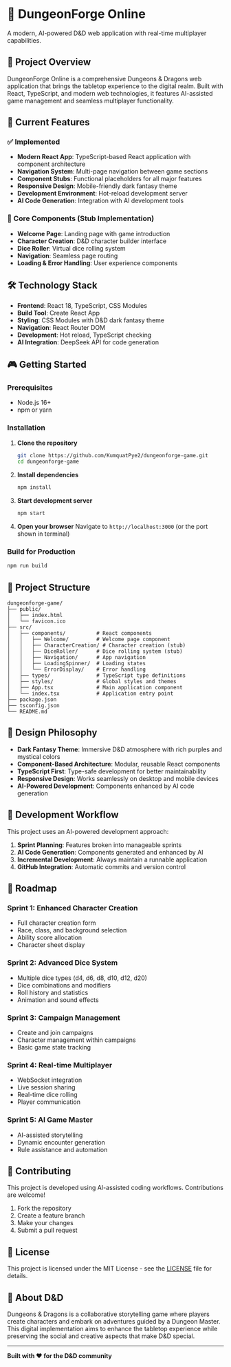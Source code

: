 # 🐉 DungeonForge Online

A modern, AI-powered D&D web application with real-time multiplayer capabilities.

## 🎯 Project Overview

DungeonForge Online is a comprehensive Dungeons & Dragons web application that brings the tabletop experience to the digital realm. Built with React, TypeScript, and modern web technologies, it features AI-assisted game management and seamless multiplayer functionality.

## 🚀 Current Features

### ✅ Implemented
- **Modern React App**: TypeScript-based React application with component architecture
- **Navigation System**: Multi-page navigation between game sections
- **Component Stubs**: Functional placeholders for all major features
- **Responsive Design**: Mobile-friendly dark fantasy theme
- **Development Environment**: Hot-reload development server
- **AI Code Generation**: Integration with AI development tools

### 🎯 Core Components (Stub Implementation)
- **Welcome Page**: Landing page with game introduction
- **Character Creation**: D&D character builder interface
- **Dice Roller**: Virtual dice rolling system
- **Navigation**: Seamless page routing
- **Loading & Error Handling**: User experience components

## 🛠️ Technology Stack

- **Frontend**: React 18, TypeScript, CSS Modules
- **Build Tool**: Create React App
- **Styling**: CSS Modules with D&D dark fantasy theme
- **Navigation**: React Router DOM
- **Development**: Hot reload, TypeScript checking
- **AI Integration**: DeepSeek API for code generation

## 🎮 Getting Started

### Prerequisites
- Node.js 16+
- npm or yarn

### Installation

1. **Clone the repository**
   ```bash
   git clone https://github.com/KumquatPye2/dungeonforge-game.git
   cd dungeonforge-game
   ```

2. **Install dependencies**
   ```bash
   npm install
   ```

3. **Start development server**
   ```bash
   npm start
   ```

4. **Open your browser**
   Navigate to `http://localhost:3000` (or the port shown in terminal)

### Build for Production
```bash
npm run build
```

## 📁 Project Structure

```
dungeonforge-game/
├── public/
│   ├── index.html
│   └── favicon.ico
├── src/
│   ├── components/          # React components
│   │   ├── Welcome/         # Welcome page component
│   │   ├── CharacterCreation/ # Character creation (stub)
│   │   ├── DiceRoller/      # Dice rolling system (stub)
│   │   ├── Navigation/      # App navigation
│   │   ├── LoadingSpinner/  # Loading states
│   │   └── ErrorDisplay/    # Error handling
│   ├── types/               # TypeScript type definitions
│   ├── styles/              # Global styles and themes
│   ├── App.tsx              # Main application component
│   └── index.tsx            # Application entry point
├── package.json
├── tsconfig.json
└── README.md
```

## 🎨 Design Philosophy

- **Dark Fantasy Theme**: Immersive D&D atmosphere with rich purples and mystical colors
- **Component-Based Architecture**: Modular, reusable React components
- **TypeScript First**: Type-safe development for better maintainability
- **Responsive Design**: Works seamlessly on desktop and mobile devices
- **AI-Powered Development**: Components enhanced by AI code generation

## 🔄 Development Workflow

This project uses an AI-powered development approach:
1. **Sprint Planning**: Features broken into manageable sprints
2. **AI Code Generation**: Components generated and enhanced by AI
3. **Incremental Development**: Always maintain a runnable application
4. **GitHub Integration**: Automatic commits and version control

## 🎯 Roadmap

### Sprint 1: Enhanced Character Creation
- Full character creation form
- Race, class, and background selection
- Ability score allocation
- Character sheet display

### Sprint 2: Advanced Dice System
- Multiple dice types (d4, d6, d8, d10, d12, d20)
- Dice combinations and modifiers
- Roll history and statistics
- Animation and sound effects

### Sprint 3: Campaign Management
- Create and join campaigns
- Character management within campaigns
- Basic game state tracking

### Sprint 4: Real-time Multiplayer
- WebSocket integration
- Live session sharing
- Real-time dice rolling
- Player communication

### Sprint 5: AI Game Master
- AI-assisted storytelling
- Dynamic encounter generation
- Rule assistance and automation

## 🤝 Contributing

This project is developed using AI-assisted coding workflows. Contributions are welcome!

1. Fork the repository
2. Create a feature branch
3. Make your changes
4. Submit a pull request

## 📄 License

This project is licensed under the MIT License - see the [LICENSE](LICENSE) file for details.

## 🎲 About D&D

Dungeons & Dragons is a collaborative storytelling game where players create characters and embark on adventures guided by a Dungeon Master. This digital implementation aims to enhance the tabletop experience while preserving the social and creative aspects that make D&D special.

---

**Built with ❤️ for the D&D community**
